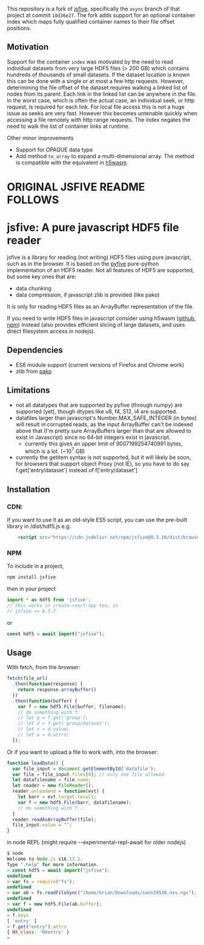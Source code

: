 This repository is a fork of [jsfive](https://github.com/usnistgov/jsfive), specifically the `async` branch of that 
project at commit `18d36e27`.   The fork adds support for an optional container index which maps fully qualified
container names to their file offset positions.


## Motivation

Support for the container `index` was motivated by the need to read individual datasets from very large HDF5 files (> 200 GB)
which contains hundreds of thousands of small datasets.     If the dataset location is known this can be done with a 
single or at most a few http requests.   However, deterimining the file offset of the dataset requires walking a 
linked list of nodes from its parent.  Each link in the  linked list can be anywhere in the file.   In the worst case, 
which is often the actual case,  an individual seek, or http request, is required for each link.   For local file
access this is not a huge issue as seeks are very fast.  However this becomes untenable quickly when accessing 
a file remotely with http range requests.  The index negates the need to walk the  list of container links at
runtime.   

Other minor improvements
* Support for OPAQUE data type
* Add method ```to_array``` to expand a multi-dimensional array.   The method is compatible with the equivalent in [h5wasm](https://github.com/usnistgov/h5wasm).


# ORIGINAL JSFIVE README FOLLOWS

# jsfive: A pure javascript HDF5 file reader

jsfive is a library for reading (not writing) HDF5 files using pure javascript, such as in the browser.  It is based on the [pyfive](https://github.com/jjhelmus/pyfive) pure-python implementation of an HDF5 reader.
Not all features of HDF5 are supported, but some key ones that are:

* data chunking
* data compression, if javascript zlib is provided (like pako)

It is only for reading HDF5 files as an ArrayBuffer representation of the file.

If you need to write HDF5 files in javascript consider using h5wasm ([github](https://github.com/usnistgov/h5wasm), [npm](https://www.npmjs.com/package/h5wasm)) instead (also provides efficient slicing of large datasets, and uses direct filesystem access in nodejs). 

## Dependencies
 * ES6 module support (current versions of Firefox and Chrome work)
 * zlib from [pako](https://github.com/nodeca/pako)

## Limitations
* not all datatypes that are supported by pyfive (through numpy) are supported (yet), though dtypes like u8, f4, S12, i4 are supported.
* datafiles larger than javascript's Number.MAX_SAFE_INTEGER (in bytes) will result in corrupted reads, as the input ArrayBuffer can't be indexed above that (I'm pretty sure ArrayBuffers larger than that are allowed to exist in Javascript) since no 64-bit integers exist in javascript.  
    * currently this gives an upper limit of 9007199254740991 bytes, which is a lot. (~10<sup>7</sup> GB)
* currently the getitem syntax is not supported, but it will likely be soon, for browsers that support object Proxy (not IE), so you have to do say f.get('entry/dataset') instead of f['entry/dataset']

## Installation
### CDN:
If you want to use it as an old-style ES5 script, you can use the pre-built library in /dist/hdf5.js e.g.
```html
    <script src="https://cdn.jsdelivr.net/npm/jsfive@0.3.10/dist/browser/hdf5.js"></script>
```

### NPM
To include in a project,  
```bash
npm install jsfive
```
then in your project
```js
import * as hdf5 from 'jsfive';
// this works in create-react-app too, in 
// jsfive >= 0.3.7
```
or
```javascript
const hdf5 = await import("jsfive");
```

## Usage
With fetch, from the browser:
```javascript
fetch(file_url)
  .then(function(response) { 
    return response.arrayBuffer() 
  })
  .then(function(buffer) {
    var f = new hdf5.File(buffer, filename);
    // do something with f;
    // let g = f.get('group');
    // let d = f.get('group/dataset');
    // let v = d.value;
    // let a = d.attrs;
  });
```

Or if you want to upload a file to work with, into the browser:
```javascript
function loadData() {
  var file_input = document.getElementById('datafile');
  var file = file_input.files[0]; // only one file allowed
  let datafilename = file.name;
  let reader = new FileReader();
  reader.onloadend = function(evt) { 
    let barr = evt.target.result;
    var f = new hdf5.File(barr, datafilename);
    // do something with f...
  }
  reader.readAsArrayBuffer(file);
  file_input.value = "";
}
```

in node REPL (might require --experimental-repl-await for older nodejs)
```js
$ node
Welcome to Node.js v16.13.2.
Type ".help" for more information.
> const hdf5 = await import("jsfive");
undefined
> var fs = require("fs");
undefined
> var ab = fs.readFileSync("/home/brian/Downloads/sans59510.nxs.ngv");
undefined
> var f = new hdf5.File(ab.buffer);
undefined
> f.keys
[ 'entry' ]
> f.get("entry").attrs
{ NX_class: 'NXentry' }
> 
```
